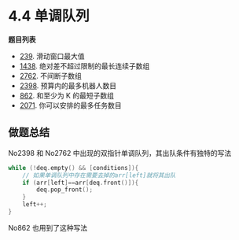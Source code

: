 # 4.4 单调队列

**题目列表**

- [239](https://leetcode.cn/problems/sliding-window-maximum/description/). 滑动窗口最大值
- [1438](https://leetcode.cn/problems/longest-continuous-subarray-with-absolute-diff-less-than-or-equal-to-limit/description/). 绝对差不超过限制的最长连续子数组
- [2762](https://leetcode.cn/problems/continuous-subarrays/description/). 不间断子数组
- [2398](https://leetcode.cn/problems/maximum-number-of-robots-within-budget/description/). 预算内的最多机器人数目
- [862](https://leetcode.cn/problems/shortest-subarray-with-sum-at-least-k/description/). 和至少为 K 的最短子数组
- [2071](https://leetcode.cn/problems/maximum-number-of-tasks-you-can-assign/description/). 你可以安排的最多任务数目

## 做题总结

No2398 和 No2762 中出现的双指针单调队列，其出队条件有独特的写法

```cpp
while (!deq.empty() && [conditions]){
    // 如果单调队列中存在需要去掉的arr[left]就将其出队
    if (arr[left]==arr[deq.front()]){
        deq.pop_front();
    }
    left++;
}
```

No862 也用到了这种写法
